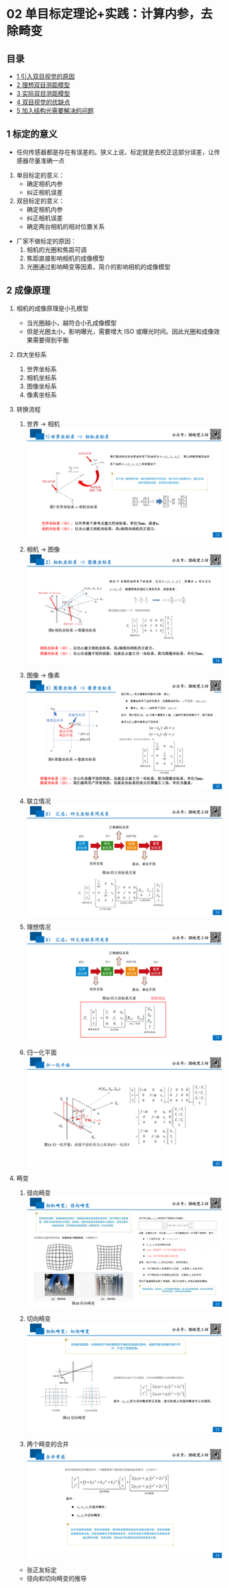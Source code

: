 # 02 单目标定理论+实践：计算内参，去除畸变


## 目录
- [1 引入双目视觉的原因](#1-引入双目视觉的原因)
- [2 理想双目测距模型](#2-理想双目测距模型)
- [3 实际双目测距模型](#3-实际双目测距模型)
- [4 双目视觉的优缺点](#4-双目视觉的优缺点)
- [5 加入结构光需要解决的问题](#5-加入结构光需要解决的问题)


## 1 标定的意义
- 任何传感器都是存在有误差的。狭义上说，标定就是去校正这部分误差，让传感器尽量准确一点

1. 单目标定的意义：
    - 确定相机内参
    - 纠正相机误差
1. 双目标定的意义：
    - 确定相机内参
    - 纠正相机误差
    - 确定两台相机的相对位置关系

- 厂家不做标定的原因：
    1. 相机的光圈和焦距可调
    1. 焦距直接影响相机的成像模型
    1. 光圈通过影响畸变等因素，简介的影响相机的成像模型


## 2 成像原理
1. 相机的成像原理是小孔模型
    - 当光圈越小，越符合小孔成像模型
    - 但是光圈太小，影响曝光，需要增大 ISO 或曝光时间。因此光圈和成像效果需要得到平衡

1. 四大坐标系
    1. 世界坐标系
    1. 相机坐标系
    1. 图像坐标系
    1. 像素坐标系
    

1. 转换流程
    1. 世界 -> 相机
    ![](../pictures/课件：单目标定理论+实践：计算内参，去除畸变_页面_13.png)

    1. 相机 -> 图像
    ![](../pictures/课件：单目标定理论+实践：计算内参，去除畸变_页面_14.png)

    1. 图像 -> 像素
    ![](../pictures/课件：单目标定理论+实践：计算内参，去除畸变_页面_15.png)

    1. 联立情况
    ![](../pictures/课件：单目标定理论+实践：计算内参，去除畸变_页面_16.png)

    1. 理想情况
    ![](../pictures/课件：单目标定理论+实践：计算内参，去除畸变_页面_17.png)

    1. 归一化平面
    ![](../pictures/课件：单目标定理论+实践：计算内参，去除畸变_页面_20.png)

1. 畸变
    1. 径向畸变
    ![](../pictures/课件：单目标定理论+实践：计算内参，去除畸变_页面_22.png)

    1. 切向畸变
    ![](../pictures/课件：单目标定理论+实践：计算内参，去除畸变_页面_23.png)

    1. 两个畸变的合并
    ![](../pictures/课件：单目标定理论+实践：计算内参，去除畸变_页面_24.png)

    - 张正友标定
    - 径向和切向畸变的推导